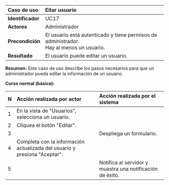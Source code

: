 | **Caso de uso**      | **Eitar usuario** |
| :---        | :---        |
| **Identificador**      | UC17 |
| **Actores**      | Administrador |
| **Precondición**   | El usuario está autenticado y tiene permisos de administrador.<br />Hay al menos un usuario. |
| **Resultado**   | El usuario puede editar un usuario. |

**Resumen:**
Este caso de uso describe los pasos necesarios para que un administrador pueda editar la información de un usuario.

**Curso normal (básico):**

| **N**      | **Acción realizada por actor** | **Acción realizada por el sistema** |
| :---        | :---        | :---        |
| 1      | En la vista de "Usuarios", selecciona un usuario. |  |
| 2      | Cliquea el botón "Editar". |  |
| 3      |  | Despliega un formulario. |
| 4      | Completa con la información actualizada del usuario y presiona "Aceptar". |  |
| 5      |  | Notifica al servidor y muestra una notificación de éxito. |
